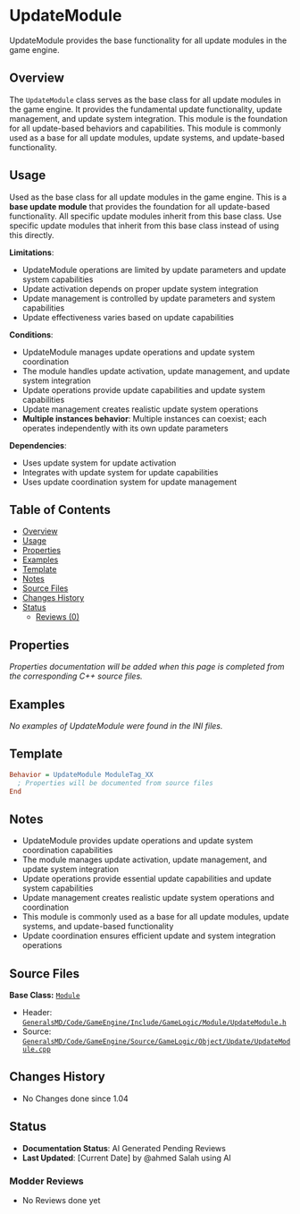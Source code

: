 # UpdateModule

UpdateModule provides the base functionality for all update modules in the game engine.

## Overview

The `UpdateModule` class serves as the base class for all update modules in the game engine. It provides the fundamental update functionality, update management, and update system integration. This module is the foundation for all update-based behaviors and capabilities. This module is commonly used as a base for all update modules, update systems, and update-based functionality.

## Usage

Used as the base class for all update modules in the game engine. This is a **base update module** that provides the foundation for all update-based functionality. All specific update modules inherit from this base class. Use specific update modules that inherit from this base class instead of using this directly.

**Limitations**:
- UpdateModule operations are limited by update parameters and update system capabilities
- Update activation depends on proper update system integration
- Update management is controlled by update parameters and system capabilities
- Update effectiveness varies based on update capabilities

**Conditions**:
- UpdateModule manages update operations and update system coordination
- The module handles update activation, update management, and update system integration
- Update operations provide update capabilities and update system capabilities
- Update management creates realistic update system operations
- **Multiple instances behavior**: Multiple instances can coexist; each operates independently with its own update parameters

**Dependencies**:
- Uses update system for update activation
- Integrates with update system for update capabilities
- Uses update coordination system for update management

## Table of Contents

- [Overview](#overview)
- [Usage](#usage)
- [Properties](#properties)
- [Examples](#examples)
- [Template](#template)
- [Notes](#notes)
- [Source Files](#source-files)
- [Changes History](#changes-history)
- [Status](#status)
  - [Reviews (0)](#modder-reviews)

## Properties

*Properties documentation will be added when this page is completed from the corresponding C++ source files.*

## Examples

*No examples of UpdateModule were found in the INI files.*

## Template

```ini
Behavior = UpdateModule ModuleTag_XX
  ; Properties will be documented from source files
End
```

## Notes

- UpdateModule provides update operations and update system coordination capabilities
- The module manages update activation, update management, and update system integration
- Update operations provide essential update capabilities and update system capabilities
- Update management creates realistic update system operations and coordination
- This module is commonly used as a base for all update modules, update systems, and update-based functionality
- Update coordination ensures efficient update and system integration operations

## Source Files

**Base Class:** [`Module`](../../GeneralsMD/Code/GameEngine/Include/GameLogic/Module/Module.h)

- Header: [`GeneralsMD/Code/GameEngine/Include/GameLogic/Module/UpdateModule.h`](../../GeneralsMD/Code/GameEngine/Include/GameLogic/Module/UpdateModule.h)
- Source: [`GeneralsMD/Code/GameEngine/Source/GameLogic/Object/Update/UpdateModule.cpp`](../../GeneralsMD/Code/GameEngine/Source/GameLogic/Object/Update/UpdateModule.cpp)

## Changes History

- No Changes done since 1.04

## Status

- **Documentation Status**: AI Generated Pending Reviews 
- **Last Updated**: [Current Date] by @ahmed Salah using AI

### Modder Reviews 
- No Reviews done yet
